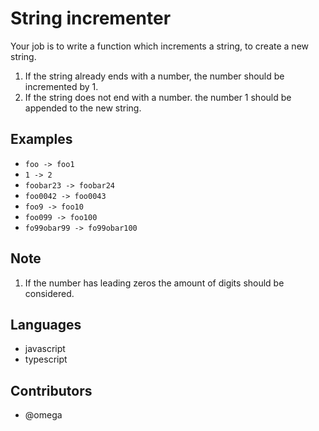 # String incrementer

Your job is to write a function which increments a string, to create a new string.

1. If the string already ends with a number, the number should be incremented by 1.
2. If the string does not end with a number. the number 1 should be appended to the new string.

## Examples

- `foo -> foo1`
- `1 -> 2`
- `foobar23 -> foobar24`
- `foo0042 -> foo0043`
- `foo9 -> foo10`
- `foo099 -> foo100`
- `fo99obar99 -> fo99obar100`

## Note

1. If the number has leading zeros the amount of digits should be considered.

## Languages

- javascript
- typescript

## Contributors

- @omega
